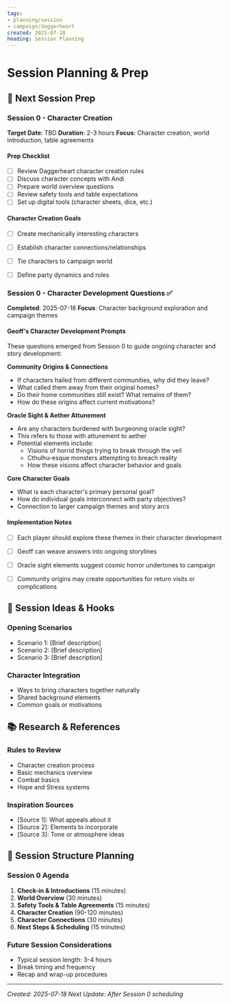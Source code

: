 ```yaml
---
tags:
- planning/session
- campaign/daggerheart
created: 2025-07-18
heading: Session Planning
---
```


# Session Planning & Prep

## 🎯 Next Session Prep
### Session 0 - Character Creation
**Target Date**: TBD
**Duration**: 2-3 hours
**Focus**: Character creation, world introduction, table agreements

#### Prep Checklist
- [ ] Review Daggerheart character creation rules
- [ ] Discuss character concepts with Andi
- [ ] Prepare world overview questions
- [ ] Review safety tools and table expectations
- [ ] Set up digital tools (character sheets, dice, etc.)

#### Character Creation Goals
- [ ] Create mechanically interesting characters
- [ ] Establish character connections/relationships
- [ ] Tie characters to campaign world
- [ ] Define party dynamics and roles


### Session 0 - Character Development Questions ✅
**Completed**: 2025-07-18
**Focus**: Character background exploration and campaign themes

#### Geoff's Character Development Prompts
These questions emerged from Session 0 to guide ongoing character and story development:

**Community Origins & Connections**
- If characters hailed from different communities, why did they leave?
- What called them away from their original homes?
- Do their home communities still exist? What remains of them?
- How do these origins affect current motivations?

**Oracle Sight & Aether Attunement**
- Are any characters burdened with burgeoning oracle sight?
- This refers to those with attunement to aether
- Potential elements include:
  - Visions of horrid things trying to break through the veil
  - Cthulhu-esque monsters attempting to breach reality
  - How these visions affect character behavior and goals

**Core Character Goals**
- What is each character's primary personal goal?
- How do individual goals interconnect with party objectives?
- Connection to larger campaign themes and story arcs

#### Implementation Notes
- [ ] Each player should explore these themes in their character development
- [ ] Geoff can weave answers into ongoing storylines
- [ ] Oracle sight elements suggest cosmic horror undertones to campaign
- [ ] Community origins may create opportunities for return visits or complications


## 🌟 Session Ideas & Hooks
### Opening Scenarios
- Scenario 1: [Brief description]
- Scenario 2: [Brief description]
- Scenario 3: [Brief description]

### Character Integration
- Ways to bring characters together naturally
- Shared background elements
- Common goals or motivations

## 📚 Research & References
### Rules to Review
- Character creation process
- Basic mechanics overview
- Combat basics
- Hope and Stress systems

### Inspiration Sources
- [Source 1]: What appeals about it
- [Source 2]: Elements to incorporate
- [Source 3]: Tone or atmosphere ideas

## 🎲 Session Structure Planning
### Session 0 Agenda
1. **Check-in & Introductions** (15 minutes)
2. **World Overview** (30 minutes)
3. **Safety Tools & Table Agreements** (15 minutes)
4. **Character Creation** (90-120 minutes)
5. **Character Connections** (30 minutes)
6. **Next Steps & Scheduling** (15 minutes)

### Future Session Considerations
- Typical session length: 3-4 hours
- Break timing and frequency
- Recap and wrap-up procedures

---
*Created: 2025-07-18*
*Next Update: After Session 0 scheduling*